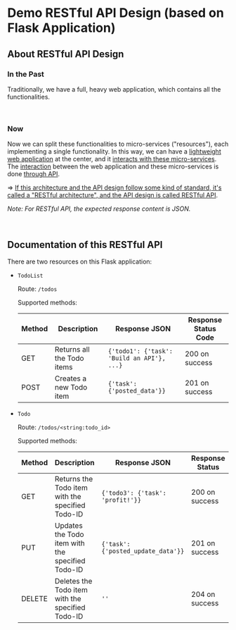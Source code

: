 # Demo RESTful API Design (based on Flask Application)

## About RESTful API Design

### In the Past

Traditionally, we have a full, heavy web application, which contains all the functionalities.

<br>

### Now

Now we can split these functionalities to micro-services ("resources"), each implementing a single functionality. In this way, we can have a <u>lightweight web application</u> at the center, and it <u>interacts with these micro-services</u>. The <u>interaction</u> between the web application and these micro-services is done <u>through API</u>.

=> <u>If this architecture and the API design follow some kind of standard, it's called a "RESTful architecture", and the API design is called RESTful API</u>.

*Note: For RESTful API, the expected response content is JSON.*

<br>

## Documentation of this RESTful API

There are two resources on this Flask application:

* `TodoList`

  Route: `/todos`

  Supported methods:

  | Method | Description                | Response JSON                              | Response Status Code |
  | ------ | -------------------------- | ------------------------------------------ | -------------------- |
  | GET    | Returns all the Todo items | `{'todo1': {'task': 'Build an API'}, ...}` | 200 on success       |
  | POST   | Creates a new Todo item    | `{'task': {'posted_data'}}`                | 201 on success       |

* `Todo`

  Route: `/todos/<string:todo_id>`

  Supported methods:

  | Method | Description                                      | Response JSON                      | Response Status |
  | ------ | ------------------------------------------------ | ---------------------------------- | --------------- |
  | GET    | Returns the Todo item with the specified Todo-ID | `{'todo3': {'task': 'profit!'}}`   | 200 on success  |
  | PUT    | Updates the Todo item with the specified Todo-ID | `{'task': {'posted_update_data'}}` | 201 on success  |
  | DELETE | Deletes the Todo item with the specified Todo-ID | `''`                               | 204 on success  |

